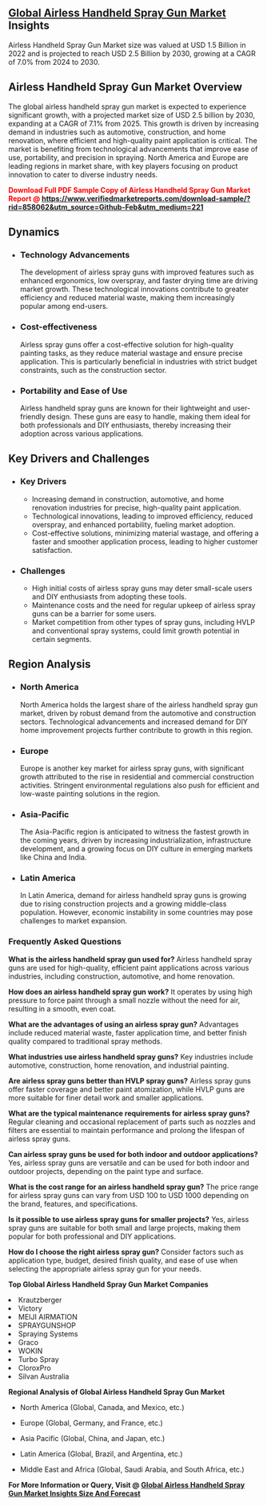 <h2><a href="https://www.verifiedmarketreports.com/download-sample/?rid=858062&amp;utm_source=Github&amp;utm_medium=221" target="_blank">Global Airless Handheld Spray Gun Market</a> Insights</h2><p>Airless Handheld Spray Gun Market size was valued at USD 1.5 Billion in 2022 and is projected to reach USD 2.5 Billion by 2030, growing at a CAGR of 7.0% from 2024 to 2030.</p><p> <h2>Airless Handheld Spray Gun Market Overview</h2> <p>The global airless handheld spray gun market is expected to experience significant growth, with a projected market size of USD 2.5 billion by 2030, expanding at a CAGR of 7.1% from 2025. This growth is driven by increasing demand in industries such as automotive, construction, and home renovation, where efficient and high-quality paint application is critical. The market is benefiting from technological advancements that improve ease of use, portability, and precision in spraying. North America and Europe are leading regions in market share, with key players focusing on product innovation to cater to diverse industry needs. <strong><p><span class=""><span style="color: #ff0000;"><strong>Download Full PDF Sample Copy of Airless Handheld Spray Gun Market Report</strong> @ </span><a href="https://www.verifiedmarketreports.com/download-sample/?rid=858062&amp;utm_source=Github-Feb&amp;utm_medium=221" target="_blank">https://www.verifiedmarketreports.com/download-sample/?rid=858062&amp;utm_source=Github-Feb&amp;utm_medium=221</a></span></p></strong></p> <h2>Dynamics</h2> <ul> <li><h3>Technology Advancements</h3> The development of airless spray guns with improved features such as enhanced ergonomics, low overspray, and faster drying time are driving market growth. These technological innovations contribute to greater efficiency and reduced material waste, making them increasingly popular among end-users.</li> <li><h3>Cost-effectiveness</h3> Airless spray guns offer a cost-effective solution for high-quality painting tasks, as they reduce material wastage and ensure precise application. This is particularly beneficial in industries with strict budget constraints, such as the construction sector.</li> <li><h3>Portability and Ease of Use</h3> Airless handheld spray guns are known for their lightweight and user-friendly design. These guns are easy to handle, making them ideal for both professionals and DIY enthusiasts, thereby increasing their adoption across various applications.</li> </ul> <h2>Key Drivers and Challenges</h2> <ul> <li><h3>Key Drivers</h3> <ul> <li>Increasing demand in construction, automotive, and home renovation industries for precise, high-quality paint application.</li> <li>Technological innovations, leading to improved efficiency, reduced overspray, and enhanced portability, fueling market adoption.</li> <li>Cost-effective solutions, minimizing material wastage, and offering a faster and smoother application process, leading to higher customer satisfaction.</li> </ul> </li> <li><h3>Challenges</h3> <ul> <li>High initial costs of airless spray guns may deter small-scale users and DIY enthusiasts from adopting these tools.</li> <li>Maintenance costs and the need for regular upkeep of airless spray guns can be a barrier for some users.</li> <li>Market competition from other types of spray guns, including HVLP and conventional spray systems, could limit growth potential in certain segments.</li> </ul> </li> </ul> <h2>Region Analysis</h2> <ul> <li><h3>North America</h3> North America holds the largest share of the airless handheld spray gun market, driven by robust demand from the automotive and construction sectors. Technological advancements and increased demand for DIY home improvement projects further contribute to growth in this region.</li> <li><h3>Europe</h3> Europe is another key market for airless spray guns, with significant growth attributed to the rise in residential and commercial construction activities. Stringent environmental regulations also push for efficient and low-waste painting solutions in the region.</li> <li><h3>Asia-Pacific</h3> The Asia-Pacific region is anticipated to witness the fastest growth in the coming years, driven by increasing industrialization, infrastructure development, and a growing focus on DIY culture in emerging markets like China and India.</li> <li><h3>Latin America</h3> In Latin America, demand for airless handheld spray guns is growing due to rising construction projects and a growing middle-class population. However, economic instability in some countries may pose challenges to market expansion.</li> </ul> <h3>Frequently Asked Questions</h3> <p><strong>What is the airless handheld spray gun used for?</strong> Airless handheld spray guns are used for high-quality, efficient paint applications across various industries, including construction, automotive, and home renovation.</p> <p><strong>How does an airless handheld spray gun work?</strong> It operates by using high pressure to force paint through a small nozzle without the need for air, resulting in a smooth, even coat.</p> <p><strong>What are the advantages of using an airless spray gun?</strong> Advantages include reduced material waste, faster application time, and better finish quality compared to traditional spray methods.</p> <p><strong>What industries use airless handheld spray guns?</strong> Key industries include automotive, construction, home renovation, and industrial painting.</p> <p><strong>Are airless spray guns better than HVLP spray guns?</strong> Airless spray guns offer faster coverage and better paint atomization, while HVLP guns are more suitable for finer detail work and smaller applications.</p> <p><strong>What are the typical maintenance requirements for airless spray guns?</strong> Regular cleaning and occasional replacement of parts such as nozzles and filters are essential to maintain performance and prolong the lifespan of airless spray guns.</p> <p><strong>Can airless spray guns be used for both indoor and outdoor applications?</strong> Yes, airless spray guns are versatile and can be used for both indoor and outdoor projects, depending on the paint type and surface.</p> <p><strong>What is the cost range for an airless handheld spray gun?</strong> The price range for airless spray guns can vary from USD 100 to USD 1000 depending on the brand, features, and specifications.</p> <p><strong>Is it possible to use airless spray guns for smaller projects?</strong> Yes, airless spray guns are suitable for both small and large projects, making them popular for both professional and DIY applications.</p> <p><strong>How do I choose the right airless spray gun?</strong> Consider factors such as application type, budget, desired finish quality, and ease of use when selecting the appropriate airless spray gun for your needs.</p> </p><p><strong>Top Global Airless Handheld Spray Gun Market Companies</strong></p><div data-test-id=""><p><li>Krautzberger</li><li> Victory</li><li> MEIJI AIRMATION</li><li> SPRAYGUNSHOP</li><li> Spraying Systems</li><li> Graco</li><li> WOKIN</li><li> Turbo Spray</li><li> CloroxPro</li><li> Silvan Australia</li></p><div><strong>Regional Analysis of&nbsp;Global Airless Handheld Spray Gun Market</strong></div><ul><li dir="ltr"><p dir="ltr">North America&nbsp;(Global, Canada, and Mexico, etc.)</p></li><li dir="ltr"><p dir="ltr">Europe (Global, Germany, and France, etc.)</p></li><li dir="ltr"><p dir="ltr">Asia Pacific&nbsp;(Global, China, and Japan, etc.)</p></li><li dir="ltr"><p dir="ltr">Latin America&nbsp;(Global, Brazil, and Argentina, etc.)</p></li><li dir="ltr">Middle East and Africa&nbsp;(Global, Saudi Arabia, and South Africa, etc.)</li></ul><p><strong>For More Information or Query, Visit @&nbsp;</strong><strong><a href="https://www.verifiedmarketreports.com/product/airless-handheld-spray-gun-market/?utm_source=Github&amp;utm_medium=221" target="_blank">Global Airless Handheld Spray Gun Market Insights Size And Forecast</a></strong></p></div>
